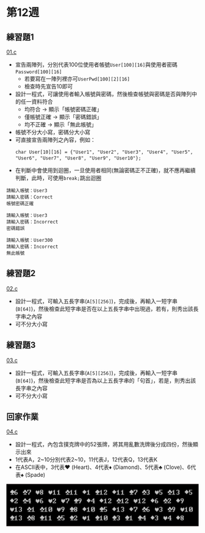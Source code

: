 # 第12週

## 練習題1

[01.c](01.c)

- 宣告兩陣列，分別代表100位使用者帳號`User[100][16]`與使用者密碼`Password[100][16]`
    - 若要寫在一陣列裡亦可`UserPwd[100][2][16]`
    - 檢查時先宣告10即可
- 設計一程式，可讓使用者輸入帳號與密碼，然後檢查帳號與密碼是否與陣列中的任一資料符合
    - 均符合 → 顯示「帳號密碼正確」
    - 僅帳號正確 → 顯示「密碼錯誤」
    - 均不正確 → 顯示「無此帳號」
- 帳號不分大小寫，密碼分大小寫
- 可直接宣告兩陣列之內容，例如：
  ```
  char User[10][16] = {"User1", "User2", "User3", "User4", "User5", "User6", "User7", "User8", "User9", "User10"};
  ```
- 在判斷中會使用到迴圈，一旦使用者相同(無論密碼正不正確)，就不應再繼續判斷，此時，可使用`break;`跳出迴圈

```
請輸入帳號：User3
請輸入密碼：Correct
帳號密碼正確
```

```
請輸入帳號：User3
請輸入密碼：Incorrect
密碼錯誤
```

```
請輸入帳號：User300
請輸入密碼：Incorrect
無此帳號
```

## 練習題2

[02.c](02.c)

- 設計一程式，可輸入五長字串(`A[5][256]`)，完成後，再輸入一短字串(`B[64]`)，然後檢查此短字串是否在以上五長字串中出現過，若有，則秀出該長字串之內容
- 可不分大小寫

## 練習題3

[03.c](03.c)

- 設計一程式，可輸入五長字串(`A[5][256]`)，完成後，再輸入一短字串(`B[64]`)，然後檢查此短字串是否為以上五長字串的「句首」，若是，則秀出該長字串之內容
- 可不分大小寫

## 回家作業

[04.c](04.c)

- 設計一程式，內包含撲克牌中的52張牌，將其用亂數洗牌後分成四份，然後顯示出來
- 1代表A，2~10分別代表2~10，11代表J，12代表Q，13代表K
- 在ASCII表中，3代表♥ (Heart)、4代表♦ (Diamond)、5代表♣ (Clove)、6代表♠ (Spade)

![](image.jpg)
